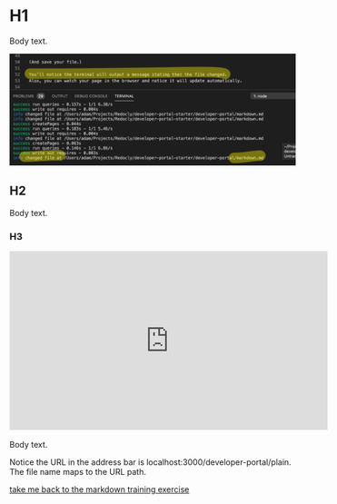 
# H1

Body text.

![markdown file changed](./images/markdown-file-changed.png)

## H2

Body text.

### H3

<iframe width="560" height="315" src="https://www.youtube.com/embed/NcEHOlnAY6A" frameborder="0" allow="accelerometer; autoplay; encrypted-media; gyroscope; picture-in-picture" allowfullscreen></iframe>

Body text.

Notice the URL in the address bar is localhost:3000/developer-portal/plain.
The file name maps to the URL path.

[take me back to the markdown training exercise](markdown.md)